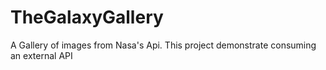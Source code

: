 # TheGalaxyGallery
A Gallery of images from Nasa's Api. This project demonstrate consuming an external API

